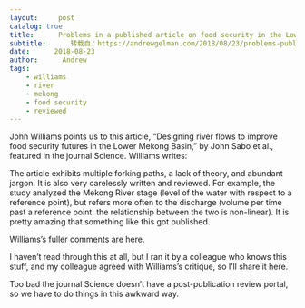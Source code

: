 ```yaml
---
layout:     post
catalog: true
title:      Problems in a published article on food security in the Lower Mekong Basin
subtitle:      转载自：https://andrewgelman.com/2018/08/23/problems-published-article-foot-security-lower-mekong-basin/
date:      2018-08-23
author:      Andrew
tags:
    - williams
    - river
    - mekong
    - food security
    - reviewed
---
```





John Williams points us to this article, “Designing river flows to improve food security futures in the Lower Mekong Basin,” by John Sabo et al., featured in the journal Science. Williams writes:

> 
The article exhibits multiple forking paths, a lack of theory, and abundant jargon. It is also very carelessly written and reviewed. For example, the study analyzed the Mekong River stage (level of the water with respect to a reference point), but refers more often to the discharge (volume per time past a reference point: the relationship between the two is non-linear). It is pretty amazing that something like this got published.


Williams’s fuller comments are here.

I haven’t read through this at all, but I ran it by a colleague who knows this stuff, and my colleague agreed with Williams’s critique, so I’ll share it here.

Too bad the journal Science doesn’t have a post-publication review portal, so we have to do things in this awkward way.



